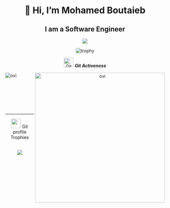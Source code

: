 <h1 align='center'>👋 Hi, I’m Mohamed Boutaieb</h1> 

<h2 align='center'>I am a Software Engineer</h2>

<div align='center'> 
  
  ![](https://komarev.com/ghpvc/?username=MohamedBoutaieb&color=green)
  <div> 


<div align='center'>
  
  ![trophy](https://github-profile-trophy.vercel.app/?username=MohamedBoutaieb&theme=flat&rank=S,AA,A,AAA,SS,SSS,SECRET)
  
  <div> 
<!---
MohamedBoutaieb/MohamedBoutaieb is a ✨ special ✨ repository because its `README.md` (this file) appears on your GitHub profile.
You can click the Preview link to take a look at your changes.
--->
 <img src="https://media.giphy.com/media/W5eoZHPpUx9sapR0eu/giphy.gif" width="30px" alt="Git"/>&nbsp;<i><b>Git Activeness</b></i></p>
 
<p><img align="left" src="https://github-readme-stats.vercel.app/api/top-langs?username=MedNoun&show_icons=true&locale=en&layout=compact&theme=chartreuse-dark" alt="ovi" /></p>
<p>&nbsp;<img align="right" src="https://github-readme-stats.vercel.app/api?username=MeohamedBoutaieb&show_icons=true&locale=en&theme=chartreuse-dark" alt="ovi" width="410" /></p>
<br><br><br><br><br>

<hr>


<p align="center"><img src="https://media.giphy.com/media/QaMcXSekUWx7aogAUr/giphy.gif" width="30" />&nbsp;Git profile Trophies</p><br>
<img src="https://github-profile-trophy.vercel.app/?username=MohamedBoutaieb&theme=juicyfresh&no-bg=true" />
